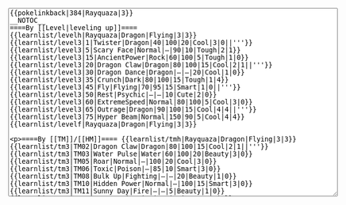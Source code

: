 </p><textarea readonly="" accesskey="," id="wpTextbox1" cols="80" rows="25" style="" class="mw-editfont-monospace" lang="en" dir="ltr" name="wpTextbox1">{{pokelinkback|384|Rayquaza|3}}
__NOTOC__
====By [[Level|leveling up]]====
{{learnlist/levelh|Rayquaza|Dragon|Flying|3|3}}
{{learnlist/level3|1|Twister|Dragon|40|100|20|Cool|3|0||'''}}
{{learnlist/level3|5|Scary Face|Normal|—|90|10|Tough|2|1}}
{{learnlist/level3|15|AncientPower|Rock|60|100|5|Tough|1|0}}
{{learnlist/level3|20|Dragon Claw|Dragon|80|100|15|Cool|2|1||'''}}
{{learnlist/level3|30|Dragon Dance|Dragon|—|—|20|Cool|1|0}}
{{learnlist/level3|35|Crunch|Dark|80|100|15|Tough|1|4}}
{{learnlist/level3|45|Fly|Flying|70|95|15|Smart|1|0||'''}}
{{learnlist/level3|50|Rest|Psychic|—|—|10|Cute|2|0}}
{{learnlist/level3|60|ExtremeSpeed|Normal|80|100|5|Cool|3|0}}
{{learnlist/level3|65|Outrage|Dragon|90|100|15|Cool|4|4||'''}}
{{learnlist/level3|75|Hyper Beam|Normal|150|90|5|Cool|4|4}}
{{learnlist/levelf|Rayquaza|Dragon|Flying|3|3}}

====By [[TM]]/[[HM]]====
{{learnlist/tmh|Rayquaza|Dragon|Flying|3|3}}
{{learnlist/tm3|TM02|Dragon Claw|Dragon|80|100|15|Cool|2|1||'''}}
{{learnlist/tm3|TM03|Water Pulse|Water|60|100|20|Beauty|3|0}}
{{learnlist/tm3|TM05|Roar|Normal|—|100|20|Cool|3|0}}
{{learnlist/tm3|TM06|Toxic|Poison|—|85|10|Smart|3|0}}
{{learnlist/tm3|TM08|Bulk Up|Fighting|—|—|20|Beauty|1|0}}
{{learnlist/tm3|TM10|Hidden Power|Normal|—|100|15|Smart|3|0}}
{{learnlist/tm3|TM11|Sunny Day|Fire|—|—|5|Beauty|1|0}}
{{learnlist/tm3|TM13|Ice Beam|Ice|95|100|10|Beauty|2|1}}
{{learnlist/tm3|TM14|Blizzard|Ice|120|70|5|Beauty|4|0}}
{{learnlist/tm3|TM15|Hyper Beam|Normal|150|90|5|Cool|4|4}}
{{learnlist/tm3|TM17|Protect|Normal|—|—|10|Cute|1|0}}
{{learnlist/tm3|TM18|Rain Dance|Water|—|—|5|Tough|1|0}}
{{learnlist/tm3|TM21|Frustration|Normal|—|100|20|Cute|1|0}}
{{learnlist/tm3|TM22|SolarBeam|Grass|120|100|10|Cool|4|0}}
{{learnlist/tm3|TM23|Iron Tail|Steel|100|75|15|Cool|1|4}}
{{learnlist/tm3|TM24|Thunderbolt|Electric|95|100|15|Cool|4|0}}
{{learnlist/tm3|TM25|Thunder|Electric|120|70|10|Cool|2|2}}
{{learnlist/tm3|TM26|Earthquake|Ground|100|100|10|Tough|1|3}}
{{learnlist/tm3|TM27|Return|Normal|—|100|20|Cute|1|0}}
{{learnlist/tm3|TM31|Brick Break|Fighting|75|100|15|Cool|1|4}}
{{learnlist/tm3|TM32|Double Team|Normal|—|—|15|Cool|2|0}}
{{learnlist/tm3|TM34|Shock Wave|Electric|60|—|20|Cool|2|0}}
{{learnlist/tm3|TM35|Flamethrower|Fire|95|100|15|Beauty|4|0}}
{{learnlist/tm3|TM37|Sandstorm|Rock|—|—|10|Tough|3|0}}
{{learnlist/tm3|TM38|Fire Blast|Fire|120|85|5|Beauty|4|0}}
{{learnlist/tm3|TM40|Aerial Ace|Flying|60|—|20|Cool|2|0||'''}}
{{learnlist/tm3|TM42|Facade|Normal|70|100|20|Cute|2|0}}
{{learnlist/tm3|TM43|Secret Power|Normal|70|100|20|Smart|1|0}}
{{learnlist/tm3|TM44|Rest|Psychic|—|—|10|Cute|2|0}}
{{learnlist/tm3|TM50|Overheat|Fire|140|90|5|Beauty|6|0}}
{{learnlist/tm3|HM02|Fly|Flying|70|95|15|Smart|1|0||'''}}
{{learnlist/tm3|HM03|Surf|Water|95|100|15|Beauty|3|0}}
{{learnlist/tm3|HM04|Strength|Normal|80|100|15|Tough|2|1}}
{{learnlist/tm3|HM06|Rock Smash|Fighting|20|100|15|Tough|1|0}}
{{learnlist/tm3|HM07|Waterfall|Water|80|100|15|Tough|2|0}}
{{learnlist/tm3|HM08|Dive|Water|60|100|10|Beauty|2|0}}
{{learnlist/tmf|Rayquaza|Dragon|Flying|3|3}}

====By {{pkmn|breeding}}====
{{learnlist/breedh|Rayquaza|dragon|flying|3|3}}
{{learnlist/breed3null}}
{{learnlist/breedf|Rayquaza|dragon|flying|3|3}}

====By [[Move Tutor|tutoring]]====
{{learnlist/tutorh|Rayquaza|Dragon|Flying|3|3}}
{{learnlist/tutor3|Body Slam|Normal|85|100|15|Tough|1|4|||yes|yes|yes}}
{{learnlist/tutor3|Double-Edge|Normal|120|100|15|Tough|6|0|||yes|yes|yes}}
{{learnlist/tutor3|Endure|Normal|—|—|10|Tough|2|0|||no|yes|no}}
{{learnlist/tutor3|Fury Cutter|Bug|10|95|20|Cool|3|0|||no|yes|no}}
{{learnlist/tutor3|Icy Wind|Ice|55|95|15|Beauty|1|3|||no|yes|yes}}
{{learnlist/tutor3|Mimic|Normal|—|—|10|Cute|1|0|||yes|yes|yes}}
{{learnlist/tutor3|Mud-Slap|Ground|20|100|10|Cute|2|1|||no|yes|no}}
{{learnlist/tutor3|Psych Up|Normal|—|—|10|Smart|2|0|||no|yes|no}}
{{learnlist/tutor3|Rock Slide|Rock|75|90|10|Tough|1|3|||yes|yes|no}}
{{learnlist/tutor3|Sleep Talk|Normal|—|—|10|Cute|3|0|||no|yes|no}}
{{learnlist/tutor3|Snore|Normal|40|100|15|Cute|4|0|||no|yes|no}}
{{learnlist/tutor3|Substitute|Normal|—|—|10|Smart|2|0|||yes|yes|yes}}
{{learnlist/tutor3|Swagger|Normal|—|90|15|Cute|2|0|||no|yes|yes}}
{{learnlist/tutor3|Swift|Normal|60|—|20|Cool|2|0|||no|yes|no}}
{{learnlist/tutor3|Thunder Wave|Electric|—|100|20|Cool|2|1|||yes|yes|yes}}
{{learnlist/tutorf|Rayquaza|Dragon|Flying|3|3}}

[[fr:Rayquaza/Génération 3]]
[[it:Rayquaza/Mosse apprese in terza generazione]]
[[ja:レックウザ/第六世代以前のおぼえるわざ]]
[[zh:烈空坐/第三世代招式表]]
